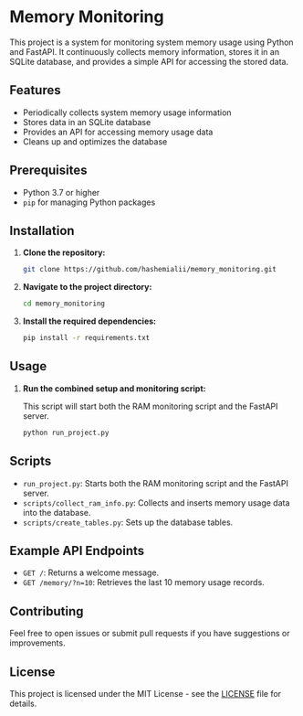 # Memory Monitoring

This project is a system for monitoring system memory usage using Python and FastAPI. It continuously collects memory information, stores it in an SQLite database, and provides a simple API for accessing the stored data.

## Features

- Periodically collects system memory usage information
- Stores data in an SQLite database
- Provides an API for accessing memory usage data
- Cleans up and optimizes the database

## Prerequisites

- Python 3.7 or higher
- `pip` for managing Python packages

## Installation

1. **Clone the repository:**

    ```bash
    git clone https://github.com/hashemialii/memory_monitoring.git
    ```

2. **Navigate to the project directory:**

    ```bash
    cd memory_monitoring
    ```

3. **Install the required dependencies:**

    ```bash
    pip install -r requirements.txt
    ```

## Usage

1. **Run the combined setup and monitoring script:**

    This script will start both the RAM monitoring script and the FastAPI server.

    ```bash
    python run_project.py
    ```

## Scripts

- `run_project.py`: Starts both the RAM monitoring script and the FastAPI server.
- `scripts/collect_ram_info.py`: Collects and inserts memory usage data into the database.
- `scripts/create_tables.py`: Sets up the database tables.

## Example API Endpoints

- `GET /`: Returns a welcome message.
- `GET /memory/?n=10`: Retrieves the last 10 memory usage records.

## Contributing

Feel free to open issues or submit pull requests if you have suggestions or improvements.

## License

This project is licensed under the MIT License - see the [LICENSE](LICENSE) file for details.
